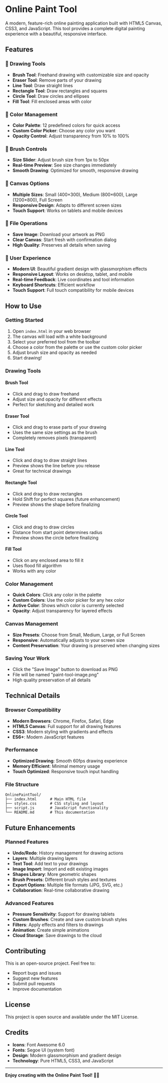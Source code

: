 # Online Paint Tool

A modern, feature-rich online painting application built with HTML5 Canvas, CSS3, and JavaScript. This tool provides a complete digital painting experience with a beautiful, responsive interface.

## Features

### 🎨 Drawing Tools
- **Brush Tool**: Freehand drawing with customizable size and opacity
- **Eraser Tool**: Remove parts of your drawing
- **Line Tool**: Draw straight lines
- **Rectangle Tool**: Draw rectangles and squares
- **Circle Tool**: Draw circles and ellipses
- **Fill Tool**: Fill enclosed areas with color

### 🎨 Color Management
- **Color Palette**: 12 predefined colors for quick access
- **Custom Color Picker**: Choose any color you want
- **Opacity Control**: Adjust transparency from 10% to 100%

### 📏 Brush Controls
- **Size Slider**: Adjust brush size from 1px to 50px
- **Real-time Preview**: See size changes immediately
- **Smooth Drawing**: Optimized for smooth, responsive drawing

### 📐 Canvas Options
- **Multiple Sizes**: Small (400×300), Medium (800×600), Large (1200×800), Full Screen
- **Responsive Design**: Adapts to different screen sizes
- **Touch Support**: Works on tablets and mobile devices

### 💾 File Operations
- **Save Image**: Download your artwork as PNG
- **Clear Canvas**: Start fresh with confirmation dialog
- **High Quality**: Preserves all details when saving

### 📱 User Experience
- **Modern UI**: Beautiful gradient design with glassmorphism effects
- **Responsive Layout**: Works on desktop, tablet, and mobile
- **Real-time Feedback**: Live coordinates and tool information
- **Keyboard Shortcuts**: Efficient workflow
- **Touch Support**: Full touch compatibility for mobile devices

## How to Use

### Getting Started
1. Open `index.html` in your web browser
2. The canvas will load with a white background
3. Select your preferred tool from the toolbar
4. Choose a color from the palette or use the custom color picker
5. Adjust brush size and opacity as needed
6. Start drawing!

### Drawing Tools

#### Brush Tool
- Click and drag to draw freehand
- Adjust size and opacity for different effects
- Perfect for sketching and detailed work

#### Eraser Tool
- Click and drag to erase parts of your drawing
- Uses the same size settings as the brush
- Completely removes pixels (transparent)

#### Line Tool
- Click and drag to draw straight lines
- Preview shows the line before you release
- Great for technical drawings

#### Rectangle Tool
- Click and drag to draw rectangles
- Hold Shift for perfect squares (future enhancement)
- Preview shows the shape before finalizing

#### Circle Tool
- Click and drag to draw circles
- Distance from start point determines radius
- Preview shows the circle before finalizing

#### Fill Tool
- Click on any enclosed area to fill it
- Uses flood fill algorithm
- Works with any color

### Color Management
- **Quick Colors**: Click any color in the palette
- **Custom Colors**: Use the color picker for any hex color
- **Active Color**: Shows which color is currently selected
- **Opacity**: Adjust transparency for layered effects

### Canvas Management
- **Size Presets**: Choose from Small, Medium, Large, or Full Screen
- **Responsive**: Automatically adjusts to your screen size
- **Content Preservation**: Your drawing is preserved when changing sizes

### Saving Your Work
- Click the "Save Image" button to download as PNG
- File will be named "paint-tool-image.png"
- High quality preservation of all details

## Technical Details

### Browser Compatibility
- **Modern Browsers**: Chrome, Firefox, Safari, Edge
- **HTML5 Canvas**: Full support for all drawing features
- **CSS3**: Modern styling with gradients and effects
- **ES6+**: Modern JavaScript features

### Performance
- **Optimized Drawing**: Smooth 60fps drawing experience
- **Memory Efficient**: Minimal memory usage
- **Touch Optimized**: Responsive touch input handling

### File Structure
```
OnlinePaintTool/
├── index.html      # Main HTML file
├── styles.css      # CSS styling and layout
├── script.js       # JavaScript functionality
└── README.md       # This documentation
```

## Future Enhancements

### Planned Features
- **Undo/Redo**: History management for drawing actions
- **Layers**: Multiple drawing layers
- **Text Tool**: Add text to your drawings
- **Image Import**: Import and edit existing images
- **Shapes Library**: More geometric shapes
- **Brush Presets**: Different brush styles and textures
- **Export Options**: Multiple file formats (JPG, SVG, etc.)
- **Collaboration**: Real-time collaborative drawing

### Advanced Features
- **Pressure Sensitivity**: Support for drawing tablets
- **Custom Brushes**: Create and save custom brush styles
- **Filters**: Apply effects and filters to drawings
- **Animation**: Create simple animations
- **Cloud Storage**: Save drawings to the cloud

## Contributing

This is an open-source project. Feel free to:
- Report bugs and issues
- Suggest new features
- Submit pull requests
- Improve documentation

## License

This project is open source and available under the MIT License.

## Credits

- **Icons**: Font Awesome 6.0
- **Fonts**: Segoe UI (system font)
- **Design**: Modern glassmorphism and gradient design
- **Technology**: Pure HTML5, CSS3, and JavaScript

---

**Enjoy creating with the Online Paint Tool!** 🎨✨ 